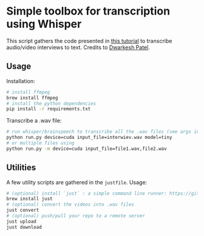 # Simple toolbox for transcription using Whisper

This script gathers the code presented in [this tutorial](https://www.youtube.com/watch?v=MVW746z8y_I) to transcribe audio/video interviews to text. Credits to [Dwarkesh Patel](https://twitter.com/dwarkesh_sp/status/1579672641887408129).

## Usage

Installation:

```bash
# install ffmpeg
brew install ffmpeg
# install the python dependencies
pip install -r requirements.txt
```

Transcribe a .wav file:
```bash
# run whisper/brainspeech to transcribe all the .wav files (see args in `conf/config.yaml`)
python run.py device=cuda input_file=interwiev.wav model=tiny
# or multiple files using
python run.py -m device=cuda input_file=file1.wav,file2.wav
```

## Utilities

A few utility scripts are gathered in the `justfile`. Usage:

```bash
# (optional) install `just` : a simple command line runner: https://github.com/casey/just
brew install just
# (optional) convert the videos into .wav files
just convert
# (optional) push/pull your repo to a remote server
just upload
just download
```

